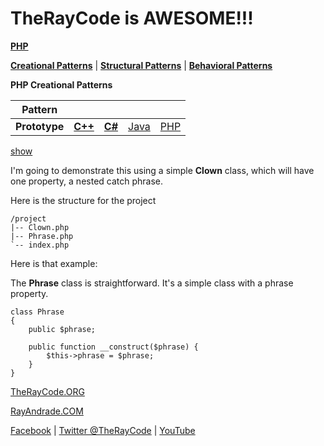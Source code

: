 # TheRayCode is AWESOME!!!

**[PHP](../README.md)**  

**[Creational Patterns](../README.md)** | **[Structural Patterns](../../Structural/README.md)** | **[Behavioral Patterns](../../Behavioral/README.md)**

**PHP Creational Patterns**


|Pattern|   |   |   |   |
|---|---|---|---|---|
| **Prototype** | [**C++**](../../../CPP/Creational/Prototype/README.md) | [**C#**](../../../Csharp/Creational/Prototype/README.md) | [Java](../../../Java/Creational/Prototype/README.md) | [PHP](../../../PHP/Creational/Prototype/README.md) |

[show](./script/page01.md)

 I'm going to demonstrate this using a simple **Clown** class, which will have one property, a nested catch phrase.

Here is the structure for the project

```
/project
|-- Clown.php
|-- Phrase.php
`-- index.php
```

Here is that example:

The **Phrase** class is straightforward. It's a simple class with a phrase property.

```
class Phrase
{
    public $phrase;

    public function __construct($phrase) {
        $this->phrase = $phrase;
    }
}
```



[TheRayCode.ORG](https://www.TheRayCode.org)  

[RayAndrade.COM](https://www.RayAndrade.com)

[Facebook](https://www.facebook.com/TheRayCode/) | [Twitter @TheRayCode](https://www.twitter.com/TheRayCode/) | [YouTube](https://www.youtube.com/TheRayCode/)
